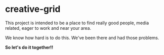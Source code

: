 # creative-grid
This project is intended to be a place to find really good people, media related, eager to work and near your area. 

We know how hard is to do this. We've been there and had those problems.  

**So let's do it together!!**
 